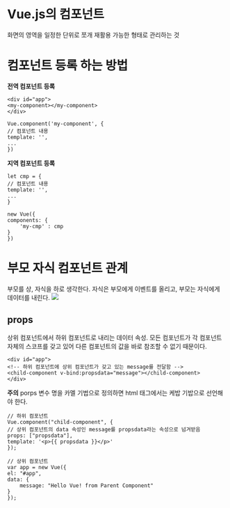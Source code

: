 # Vue.js의 컴포넌트
화면의 영역을 일정한 단위로 쪼개 재활용 가능한 형태로 관리하는 것

# 컴포넌트 등록 하는 방법

**전역 컴포넌트 등록**

    <div id="app">
    <my-component></my-component>
    </div>

    Vue.component('my-component', {
    // 컴포넌트 내용
    template: '',
    ...
    })

**지역 컴포넌트 등록**

    let cmp = {
    // 컴포넌트 내용
    template: '',
    ...
    }

    new Vue({
    components: {
        'my-cmp' : cmp
    }
    })

# 부모 자식 컴포넌트 관계

부모를 상, 자식을 하로 생각한다. 자식은 부모에게 이벤트를 올리고, 부모는 자식에게 데이터를 내린다.
<img src="https://joshua1988.github.io/images/posts/web/vuejs/parent-child-relationship.png"></img>

## props

상위 컴포넌트에서 하위 컴포넌트로 내리는 데이터 속성. 모든 컴포넌트가 각 컴포넌트 자체의 스코프를 갖고 있어 다른 컴포넌트의 값을 바로 참조할 수 없기 때문이다.

    <div id="app">
    <!-- 하위 컴포넌트에 상위 컴포넌트가 갖고 있는 message를 전달함 -->
    <child-component v-bind:propsdata="message"></child-component>
    </div>

**주의**
porps 변수 명을 카멜 기법으로 정의하면 html 태그에서는 케밥 기밥으로 선언해야 한다.    

    // 하위 컴포넌트
    Vue.component("child-component", {
    // 상위 컴포넌트의 data 속성인 message를 propsdata라는 속성으로 넘겨받음
    props: ["propsdata"],
    template: '<p>{{ propsdata }}</p>'
    });

    // 상위 컴포넌트
    var app = new Vue({
    el: "#app",
    data: {
        message: "Hello Vue! from Parent Component"
    }
    });
    
